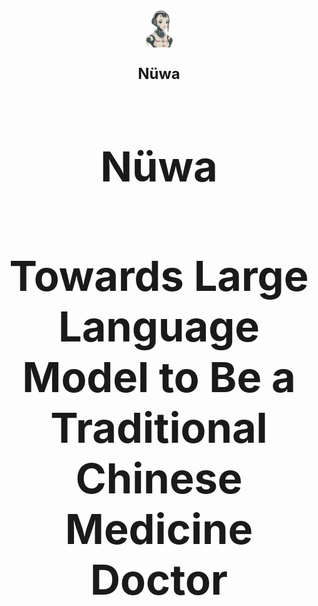 <div align="center">
    <img src="assets/nvwa.png" height="60" alt="Logo"> <p style="font-size: 24px;"><b>Nüwa</b></p>
    <h2 style="font-size: 50pt;" align=center><strong>Nüwa</strong></h2>
  </a>
</div>

<div align=center>
<h2 style="font-size: 50pt;" align=center><strong>Towards Large Language Model to Be a Traditional Chinese Medicine Doctor</strong></h2>
</div>

